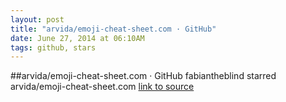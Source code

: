 ```yaml
---
layout: post
title: "arvida/emoji-cheat-sheet.com · GitHub"
date: June 27, 2014 at 06:10AM
tags: github, stars
---
```

##arvida/emoji-cheat-sheet.com · GitHub
fabiantheblind starred arvida/emoji-cheat-sheet.com
[link to source](http://ift.tt/NTG7Fe) 
